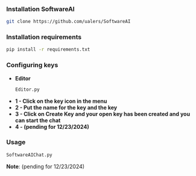 
### Installation SoftwareAI
```bash
git clone https://github.com/ualers/SoftwareAI
```
### Installation requirements
```bash
pip install -r requirements.txt
```
### **Configuring keys** 
- **Editor**  
    ```bash
    Editor.py
    ```
- **1 - Click on the key icon in the menu**  
- **2 - Put the name for the key and the key**  
- **3 - Click on Create Key and your open key has been created and you can start the chat**  
- **4 - (pending for 12/23/2024)**  

### Usage
```bash
SoftwareAIChat.py
```
**Note**: (pending for 12/23/2024)
#